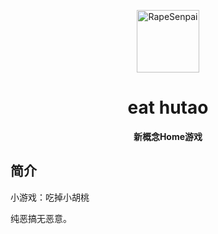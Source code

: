 <p align="center">
  <a href="https://xiaohuang257.github.io/RapeSenpai/index.html"><img src="https://github.com/Xiaohuang257/RapeSenpai/blob/main/static/image/ClickBefore.png?raw=true" width="100" height="100" alt="RapeSenpai"></a>
</p>
<div align="center">

# eat hutao
**新概念Home游戏**
</div>

## 简介
小游戏：吃掉小胡桃

纯恶搞无恶意。
